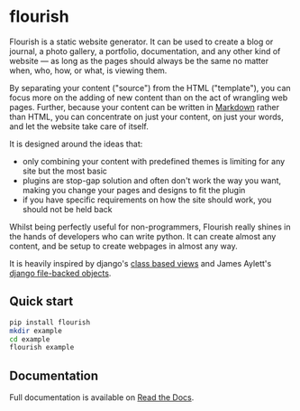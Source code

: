 # flourish
Flourish is a static website generator. It can be used to create a blog or
journal, a photo gallery, a portfolio, documentation, and any other kind of
website — as long as the pages should always be the same no matter when, who,
how, or what, is viewing them.

By separating your content ("source") from the HTML ("template"), you can
focus more on the adding of new content than on the act of wrangling web
pages. Further, because your content can be written in [Markdown][md] rather
than HTML, you can concentrate on just your content, on just your words, and
let the website take care of itself.

It is designed around the ideas that:

  * only combining your content with predefined themes is limiting for
    any site but the most basic
  * plugins are stop-gap solution and often don't work the way you want,
    making you change your pages and designs to fit the plugin
  * if you have specific requirements on how the site should work, you should
    not be held back

Whilst being perfectly useful for non-programmers, Flourish really shines in
the hands of developers who can write python. It can create almost any
content, and be setup to create webpages in almost any way.

It is heavily inspired by django's [class based views][cbv] and James Aylett's
[django file-backed objects][dfbo].

[md]: http://daringfireball.net/projects/markdown/
[cbv]: https://docs.djangoproject.com/en/stable/topics/class-based-views/
[dfbo]: https://github.com/jaylett/django-filebacked-objects


## Quick start

```bash
pip install flourish
mkdir example
cd example
flourish example
```

## Documentation

Full documentation is available on [Read the Docs][rtd].

[rtd]: http://flourish.readthedocs.io/en/latest/
